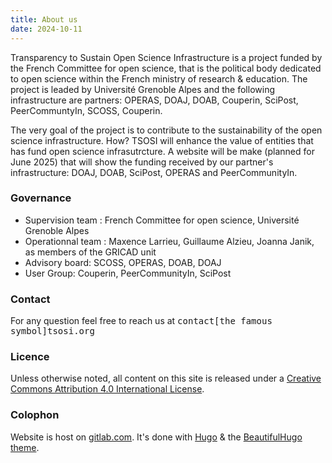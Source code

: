 ```yaml
---
title: About us
date: 2024-10-11
---
```


Transparency to Sustain Open Science Infrastructure is a project funded by the French Committee for open science, that is the political body dedicated to open science within the French ministry of research & education. The project is leaded by Université Grenoble Alpes and the following infrastructure are partners: OPERAS, DOAJ, DOAB, Couperin, SciPost, PeerCommuntyIn, SCOSS, Couperin.

The very goal of the project is to contribute to the sustainability of the open science infrastructure. How? TSOSI will enhance the value of entities that has fund open science infrasutrcture. A website will be make (planned for June 2025) that will show the funding received by our partner's infrastructure: DOAJ, DOAB, SciPost, OPERAS and PeerCommunityIn.

### Governance

* Supervision team : French Committee for open science, Université Grenoble Alpes
* Operationnal team : Maxence Larrieu, Guillaume Alzieu, Joanna Janik, as members of the GRICAD unit
* Advisory board: SCOSS, OPERAS, DOAB, DOAJ  
* User Group: Couperin, PeerCommunityIn, SciPost

### Contact

For any question feel free to reach us at <kbd>contact[the famous symbol]tsosi.org</kbd>

### Licence

Unless otherwise noted, all content on this site is released under a [Creative Commons Attribution 4.0 International License](https://creativecommons.org/licenses/by-sa/4.0/deed.en). 

### Colophon

Website is host on [gitlab.com](https://gitlab.com/tsosi/tsosi.gitlab.io). It's done with [Hugo](https://gohugo.io) & the [BeautifulHugo theme](https://github.com/halogenica/beautifulhugo).